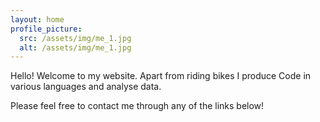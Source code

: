 ```yaml
---
layout: home
profile_picture:
  src: /assets/img/me_1.jpg
  alt: /assets/img/me_1.jpg
---
```


<p>
  Hello! Welcome to my website. Apart from riding bikes I produce Code in various languages and analyse data. 
 </p>
 <p>
  Please feel free to contact me through any of the links below!
</p>

